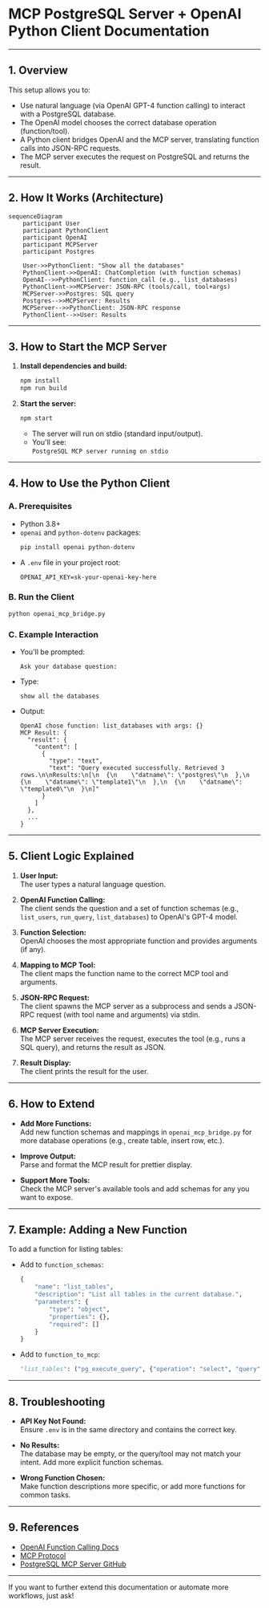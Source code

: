 # MCP PostgreSQL Server + OpenAI Python Client Documentation

---

## 1. Overview

This setup allows you to:
- Use natural language (via OpenAI GPT-4 function calling) to interact with a PostgreSQL database.
- The OpenAI model chooses the correct database operation (function/tool).
- A Python client bridges OpenAI and the MCP server, translating function calls into JSON-RPC requests.
- The MCP server executes the request on PostgreSQL and returns the result.

---

## 2. How It Works (Architecture)

```mermaid
sequenceDiagram
    participant User
    participant PythonClient
    participant OpenAI
    participant MCPServer
    participant Postgres

    User->>PythonClient: "Show all the databases"
    PythonClient->>OpenAI: ChatCompletion (with function schemas)
    OpenAI-->>PythonClient: function_call (e.g., list_databases)
    PythonClient->>MCPServer: JSON-RPC (tools/call, tool+args)
    MCPServer->>Postgres: SQL query
    Postgres-->>MCPServer: Results
    MCPServer-->>PythonClient: JSON-RPC response
    PythonClient-->>User: Results
```

---

## 3. How to Start the MCP Server

1. **Install dependencies and build:**
   ```sh
   npm install
   npm run build
   ```

2. **Start the server:**
   ```sh
   npm start
   ```
   - The server will run on stdio (standard input/output).
   - You'll see:  
     `PostgreSQL MCP server running on stdio`

---

## 4. How to Use the Python Client

### A. Prerequisites

- Python 3.8+
- `openai` and `python-dotenv` packages:
  ```sh
  pip install openai python-dotenv
  ```
- A `.env` file in your project root:
  ```
  OPENAI_API_KEY=sk-your-openai-key-here
  ```

### B. Run the Client

```sh
python openai_mcp_bridge.py
```

### C. Example Interaction

- You'll be prompted:
  ```
  Ask your database question:
  ```
- Type:
  ```
  show all the databases
  ```
- Output:
  ```
  OpenAI chose function: list_databases with args: {}
  MCP Result: {
    "result": {
      "content": [
        {
          "type": "text",
          "text": "Query executed successfully. Retrieved 3 rows.\n\nResults:\n[\n  {\n    \"datname\": \"postgres\"\n  },\n  {\n    \"datname\": \"template1\"\n  },\n  {\n    \"datname\": \"template0\"\n  }\n]"
        }
      ]
    },
    ...
  }
  ```

---

## 5. Client Logic Explained

1. **User Input:**  
   The user types a natural language question.

2. **OpenAI Function Calling:**  
   The client sends the question and a set of function schemas (e.g., `list_users`, `run_query`, `list_databases`) to OpenAI's GPT-4 model.

3. **Function Selection:**  
   OpenAI chooses the most appropriate function and provides arguments (if any).

4. **Mapping to MCP Tool:**  
   The client maps the function name to the correct MCP tool and arguments.

5. **JSON-RPC Request:**  
   The client spawns the MCP server as a subprocess and sends a JSON-RPC request (with tool name and arguments) via stdin.

6. **MCP Server Execution:**  
   The MCP server receives the request, executes the tool (e.g., runs a SQL query), and returns the result as JSON.

7. **Result Display:**  
   The client prints the result for the user.

---

## 6. How to Extend

- **Add More Functions:**  
  Add new function schemas and mappings in `openai_mcp_bridge.py` for more database operations (e.g., create table, insert row, etc.).

- **Improve Output:**  
  Parse and format the MCP result for prettier display.

- **Support More Tools:**  
  Check the MCP server's available tools and add schemas for any you want to expose.

---

## 7. Example: Adding a New Function

To add a function for listing tables:
- Add to `function_schemas`:
  ```python
  {
      "name": "list_tables",
      "description": "List all tables in the current database.",
      "parameters": {
          "type": "object",
          "properties": {},
          "required": []
      }
  }
  ```
- Add to `function_to_mcp`:
  ```python
  "list_tables": ("pg_execute_query", {"operation": "select", "query": "SELECT tablename FROM pg_tables WHERE schemaname NOT IN ('pg_catalog', 'information_schema')"}),
  ```

---

## 8. Troubleshooting

- **API Key Not Found:**  
  Ensure `.env` is in the same directory and contains the correct key.

- **No Results:**  
  The database may be empty, or the query/tool may not match your intent. Add more explicit function schemas.

- **Wrong Function Chosen:**  
  Make function descriptions more specific, or add more functions for common tasks.

---

## 9. References

- [OpenAI Function Calling Docs](https://platform.openai.com/docs/guides/function-calling)
- [MCP Protocol](https://smithery.ai/docs/mcp/)
- [PostgreSQL MCP Server GitHub](https://github.com/HenkDz/postgresql-mcp-server)

---

If you want to further extend this documentation or automate more workflows, just ask! 